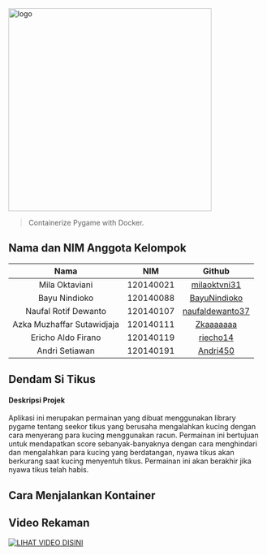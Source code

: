 <img alt="logo" src="https://raw.githubusercontent.com/riecho14/Docker-Dendam-Si-Tikus/image_assets/logo.svg" width="400">

> Containerize Pygame with Docker.

## Nama dan NIM Anggota Kelompok
| Nama | NIM | Github |
| :---: | :---: | :---: |
| Mila Oktaviani             | 120140021 | [milaoktvni31](https://github.com/milaoktvni31)           |
| Bayu Nindioko              | 120140088 | [BayuNindioko](https://github.com/BayuNindioko)           |
| Naufal Rotif Dewanto       | 120140107 | [naufaldewanto37](https://github.com/naufaldewanto37)     |
| Azka Muzhaffar Sutawidjaja | 120140111 | [Zkaaaaaaa](https://github.com/Zkaaaaaaa)                 |
| Ericho Aldo Firano         | 120140119 | [riecho14](https://github.com/riecho14)                   |
| Andri Setiawan             | 120140191 | [Andri450](https://github.com/Andri450)                   |

## Dendam Si Tikus
#### Deskripsi Projek
Aplikasi ini merupakan permainan yang dibuat menggunakan library pygame tentang seekor tikus yang berusaha mengalahkan kucing dengan cara menyerang para kucing menggunakan racun. Permainan ini bertujuan untuk mendapatkan score sebanyak-banyaknya dengan cara menghindari dan mengalahkan para kucing yang berdatangan, nyawa tikus akan berkurang saat kucing menyentuh tikus. Permainan ini akan berakhir jika nyawa tikus telah habis.

## Cara Menjalankan Kontainer

## Video Rekaman
[![LIHAT VIDEO DISINI](https://img.youtube.com/vi/ZRctNcWSxNk&ab/0.jpg)](https://www.youtube.com/watch?v=ZRctNcWSxNk&ab "Understandable Conversation Between Kobo and Crazy Dave 【Kobo Kanaeru Clip】")

